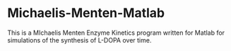 # Michaelis-Menten-Matlab
This is a MIchaelis Menten Enzyme Kinetics program written for Matlab for simulations of the synthesis of L-DOPA over time.
